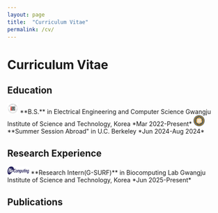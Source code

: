 ```yaml
---
layout: page
title:  "Curriculum Vitae"
permalink: /cv/
---
```

# Curriculum Vitae  
  
## Education  
<img src="/assets/gist.png" width="25px" height="25px">
**B.S.** in Electrical Engineering and Computer Science  
Gwangju Institute of Science and Technology, Korea  
*Mar 2022-Present*  
  
<img src="/assets/berkeley.png" width="25px" height="25px">
**Summer Session Abroad" in U.C. Berkeley
*Jun 2024-Aug 2024*
   
## Research Experience  
<img src="/assets/biocomput.jpeg" width="50px" height="20px">
**Research Intern(G-SURF)** in Biocomputing Lab  
Gwangju Institute of Science and Technology, Korea
*Jun 2025-Present*
  
## Publications  
  
